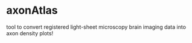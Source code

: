 # axonAtlas
tool to convert registered light-sheet microscopy brain imaging data into axon density plots!
